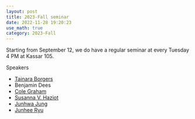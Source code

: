 ```yaml
---
layout: post
title: 2023-Fall seminar
date: 2022-11-28 19:20:23 
use_math: true
category: 2023-Fall
---
```

 

Starting from September 12, we do have a regular seminar at every Tuesday 4 PM at Kassar 105. 

Speakers 

- [Tainara Borgers](https://sites.google.com/brown.edu/tainaraborgeswebpage/home)
- Benjamin Dees
- [Cole Graham](https://colegraham.net)
- [Susanna V. Haziot](https://susanna-haziot.com)
- [Junhwa Jung](https://appliedmath.brown.edu/people/junhwa-jung)
- [Junhee Ryu](https://scholar.google.com/citations?user=G5rGxwoAAAAJ&hl=en)

